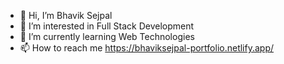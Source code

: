 - 👋 Hi, I’m Bhavik Sejpal
- 👀 I’m interested in Full Stack Development
- 🌱 I’m currently learning Web Technologies
- 📫 How to reach me https://bhaviksejpal-portfolio.netlify.app/
